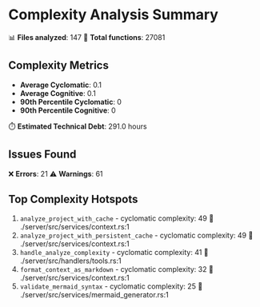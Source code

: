 # Complexity Analysis Summary

📊 **Files analyzed**: 147
🔧 **Total functions**: 27081

## Complexity Metrics

- **Average Cyclomatic**: 0.1
- **Average Cognitive**: 0.1
- **90th Percentile Cyclomatic**: 0
- **90th Percentile Cognitive**: 0

⏱️  **Estimated Technical Debt**: 291.0 hours

## Issues Found

❌ **Errors**: 21
⚠️  **Warnings**: 61

## Top Complexity Hotspots

1. `analyze_project_with_cache` - cyclomatic complexity: 49
   📁 ./server/src/services/context.rs:1
2. `analyze_project_with_persistent_cache` - cyclomatic complexity: 49
   📁 ./server/src/services/context.rs:1
3. `handle_analyze_complexity` - cyclomatic complexity: 41
   📁 ./server/src/handlers/tools.rs:1
4. `format_context_as_markdown` - cyclomatic complexity: 32
   📁 ./server/src/services/context.rs:1
5. `validate_mermaid_syntax` - cyclomatic complexity: 25
   📁 ./server/src/services/mermaid_generator.rs:1

